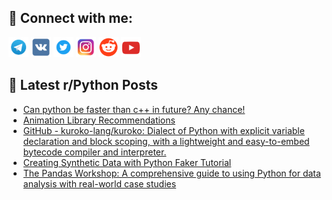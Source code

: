 ## 🔎 Connect with me:
[<img src="https://github.com/bullbesh/bullbesh/blob/main/images/Telegram.png" width="32" height="32" />](https://t.me/bullbesh)
[<img src="https://github.com/bullbesh/bullbesh/blob/main/images/VK.png" width="32" height="32" />](https://vk.com/bullbesh)
[<img src="https://github.com/bullbesh/bullbesh/blob/main/images/Twitter.png" width="32" height="32" />](https://twitter.com/bullbesh1)
[<img src="https://github.com/bullbesh/bullbesh/blob/main/images/Instagram.png" width="32" height="32" />](https://www.instagram.com/bullbesh)
[<img src="https://github.com/bullbesh/bullbesh/blob/main/images/Reddit.png" width="32" height="32" />](https://www.reddit.com/user/bullbesh)
[<img src="https://github.com/bullbesh/bullbesh/blob/main/images/YouTube.png" width="32" height="32" />](https://www.youtube.com/channel/UCtfjRs6uzgq5mfm8S06WTcg)

## 📕 Latest r/Python Posts
<!-- BLOG-POST-LIST:START -->
- [Can python be faster than c++ in future? Any chance!](https://www.reddit.com/r/Python/comments/wnam6u/can_python_be_faster_than_c_in_future_any_chance/)
- [Animation Library Recommendations](https://www.reddit.com/r/Python/comments/wna14j/animation_library_recommendations/)
- [GitHub - kuroko-lang/kuroko: Dialect of Python with explicit variable declaration and block scoping, with a lightweight and easy-to-embed bytecode compiler and interpreter.](https://www.reddit.com/r/Python/comments/wn8z61/github_kurokolangkuroko_dialect_of_python_with/)
- [Creating Synthetic Data with Python Faker Tutorial](https://www.reddit.com/r/Python/comments/wn8mb9/creating_synthetic_data_with_python_faker_tutorial/)
- [The Pandas Workshop: A comprehensive guide to using Python for data analysis with real-world case studies](https://www.reddit.com/r/Python/comments/wn7ric/the_pandas_workshop_a_comprehensive_guide_to/)
<!-- BLOG-POST-LIST:END -->
